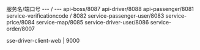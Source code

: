 


服务名/端口号
--- / ---
api-boss/8087
api-driver/8088
api-passenger/8081
service-verificationcode / 8082
service-passenger-user/8083
service-price/8084
service-map/8085
service-driver-user/8086 
service-order/8007

sse-driver-client-web | 9000